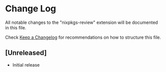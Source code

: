 # Change Log

All notable changes to the "nixpkgs-review" extension will be documented in this file.

Check [Keep a Changelog](http://keepachangelog.com/) for recommendations on how to structure this file.

## [Unreleased]

- Initial release